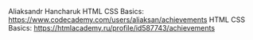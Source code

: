 Aliaksandr Hancharuk
HTML CSS Basics: https://www.codecademy.com/users/aliaksan/achievements
HTML CSS Basics: https://htmlacademy.ru/profile/id587743/achievements
